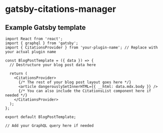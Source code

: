 # gatsby-citations-manager


## Example Gatsby template

    import React from 'react';
    import { graphql } from 'gatsby';
    import { CitationsProvider } from 'your-plugin-name'; // Replace with your actual plugin name

    const BlogPostTemplate = ({ data }) => {
      // Destructure your blog post data here

      return (
        <CitationsProvider>
          {/* The rest of your blog post layout goes here */}
          <article dangerouslySetInnerHTML={{ __html: data.mdx.body }} />
          {/* You can also include the CitationsList component here if needed */}
        </CitationsProvider>
      );
    };

    export default BlogPostTemplate;

    // Add your GraphQL query here if needed
